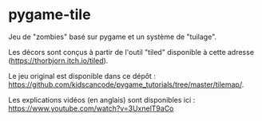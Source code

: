 # pygame-tile
Jeu de "zombies" basé sur pygame et un système de "tuilage".

Les décors sont conçus à partir de l'outil "tiled" disponible à cette adresse (https://thorbjorn.itch.io/tiled).

Le jeu original est disponible dans ce dépôt : https://github.com/kidscancode/pygame_tutorials/tree/master/tilemap/.

Les explications vidéos (en anglais) sont disponibles ici : https://www.youtube.com/watch?v=3UxnelT9aCo



